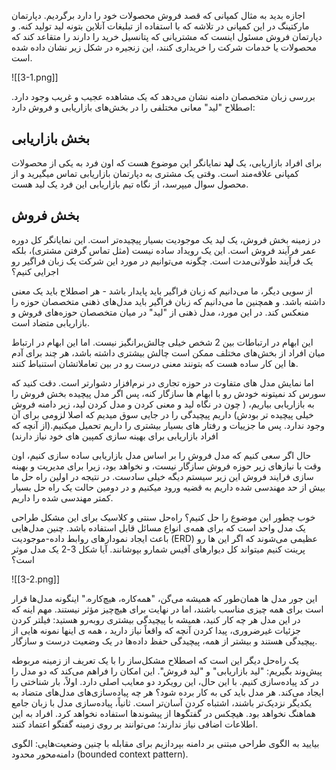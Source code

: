 اجازه بدید به مثال کمپانی که قصد فروش محصولات خود را دارد برگردیم. دپارتمان مارکتینگ در این کمپانی در تلاشه که با استفاده از تبلیغات آنلاین بتونه لید تولید کنه. و دپارتمان فروش مسئول اینست که مشتریانی که پتانسیل خرید را دارند را متقاعد کند که محصولات یا خدمات شرکت را خریداری کنند، این زنجیره در شکل زیر نشان داده شده است.

![[3-1.png]]

بررسی زبان متخصصان دامنه نشان می‌دهد که یک مشاهده عجیب و غریب وجود دارد. اصطلاح "لید" معانی مختلفی را در بخش‌های بازاریابی و فروش دارد:
## بخش بازاریابی
برای افراد بازاریابی، یک **لید** نمایانگر این موضوع هست که اون فرد به یکی از محصولات کمپانی علاقه‌مند است. وقتی یک مشتری به دپارتمان بازاریابی تماس میگیرید و از محصول سوال میپرسد، از نگاه تیم بازاریابی این فرد یک لید هست.
## بخش فروش
در زمینه بخش فروش، یک لید یک موجودیت بسیار پیچیده‌تر است. این نمایانگر کل دوره عمر فرآیند فروش است. این یک رویداد ساده نیست (مثل تماس گرفتن مشتری)، بلکه یک فرآیند طولانی‌مدت است.
چگونه می‌توانیم در مورد این شرکت یک زبان فراگیر رو اجرایی کنیم؟

از سویی دیگر، ما می‌دانیم که زبان فراگیر باید پایدار باشد - هر اصطلاح باید یک معنی داشته باشد. و همچنین ما می‌دانیم که زبان فراگیر باید مدل‌های ذهنی متخصصان حوزه را منعکس کند. در این مورد، مدل ذهنی از "لید" در میان متخصصان حوزه‌های فروش و بازاریابی متضاد است.

این ابهام در ارتباطات بین 2 شخص خیلی چالش‌برانگیز نیست. اما این ابهام در ارتباط میان افراد از بخش‌های مختلف ممکن است چالش بیشتری داشته باشد، هر چند برای آدم ها این کار ساده هست که بتونند معنی درست رو در بین تعاملاتشان استنباط کنند.

اما نمایش مدل های متفاوت در حوزه تجاری در نرم‌افزار دشوارتر است. 
دقت کنید که سورس کد نمیتونه خودش رو با ابهام ها سازگار کنه، پس اگر مدل پیچیده بخش فروش را به بازاریابی بیاریم، ( چون در نگاه لید و معنی کردن و مدل کردن لید، زیر دامنه فروش خیلی پیچیده تر بودش) داریم پیچیدگی را در جایی سوق میدیم که اصلا لزومی برای آن وجود ندارد.
پس ما جزییات و رفتار های بسیار بیشتری را داریم تحمیل میکنیم.(از آنچه که افراد بازاریابی برای بهینه سازی کمپین های خود نیاز دارند) 

حال اگر سعی کنیم که مدل فروش را بر اساس مدل بازاریابی ساده سازی کنیم، اون وقت با نیازهای زیر حوزه فروش سازگار نیست، و نخواهد بود، زیرا برای مدیریت و بهینه سازی فرایند فروش این زیر سیستم دیگه خیلی سادست. در نتیجه در اولین راه حل ما بیش از حد مهندسی شده داریم به قضیه ورود میکنیم و در دومین حالت یک راه حل بسیار کمتر مهندسی شده  را داریم. 

خوب چطور این موضوع را حل کنیم؟
راه‌حل سنتی و کلاسیک برای این مشکل طراحی یک مدل واحد است که برای همه‌ی انواع مسائل قابل استفاده باشد. چنین مدل‌هایی باعث ایجاد نمودارهای روابط داده-موجودیت (ERD) عظیمی می‌شوند که اگر این ها رو پرینت کنیم  میتواند کل دیوارهای آفیس شمارو بپوشانند. آیا شکل 3-2 یک مدل موثر است؟

![[3-2.png]]

این جور مدل ها همان‌طور که همیشه می‌گن، "همه‌کاره، هیچ‌کاره." اینگونه مدل‌ها قرار است برای همه چیزی مناسب باشند، اما در نهایت برای هیچ‌چیز مؤثر نیستند. مهم اینه که در این مدل هر چه کار کنید، همیشه با پیچیدگی بیشتری روبه‌رو هستید: فیلتر کردن جزئیات غیرضروری، پیدا کردن آنچه که واقعاً نیاز دارید ، همه ی اینها نمونه هایی از پیچیدگی هستند و بیشتر از همه، پیچیدگی حفظ داده‌ها در یک وضعیت درست و سازگار.

یک راه‌حل دیگر این است که اصطلاح مشکل‌ساز را با یک تعریف از زمینه مربوطه پیش‌وند بگیریم: "لید بازاریابی" و "لید فروش". این امکان را فراهم می‌کند که دو مدل را در کد پیاده‌سازی کنیم. با این حال، این رویکرد دو معایب اصلی دارد. اولاً، بار شناختی را ایجاد می‌کند. هر مدل باید کی به کار برده شود؟ هر چه پیاده‌سازی‌های مدل‌های متضاد به یکدیگر نزدیک‌تر باشند، اشتباه کردن آسان‌تر است. ثانیاً، پیاده‌سازی مدل با زبان جامع هماهنگ نخواهد بود. هیچکس در گفتگوها از پیشوندها استفاده نخواهد کرد. افراد به این اطلاعات اضافی نیاز ندارند؛ می‌توانند بر روی زمینه گفتگو اعتماد کنند.

بیایید به الگوی طراحی مبتنی بر دامنه بپردازیم برای مقابله با چنین وضعیت‌هایی: الگوی دامنه‌محور محدود (bounded context pattern).